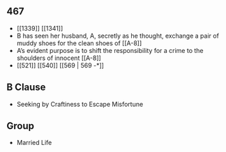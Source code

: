 ## 467
- [[1339]] [[1341]] 
- B has seen her husband, A, secretly as he thought, exchange a pair of muddy shoes for the clean shoes of [[A-8]]
- A’s evident purpose is to shift the responsibility for a crime to the shoulders of innocent [[A-8]]
- [[521]] [[540]] [[569 | 569 -*]] 

## B Clause
- Seeking by Craftiness to Escape Misfortune

## Group
- Married Life

